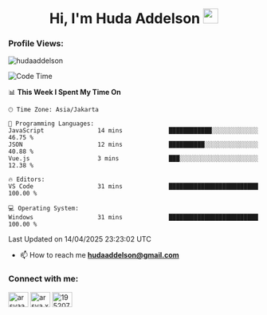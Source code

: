 <h1 align="center">Hi, I'm Huda Addelson 
  <img src="https://media.giphy.com/media/hvRJCLFzcasrR4ia7z/giphy.gif" width="30px"/>
</h1>

<p align="left"> <h3>Profile Views:</h3> <img src="https://komarev.com/ghpvc/?username=huda-addelson&label=Profile%20views&color=0e75b6&style=flat" alt="hudaaddelson" /> </p>

<!--START_SECTION:waka-->
![Code Time](http://img.shields.io/badge/Code%20Time-213%20hrs%2052%20mins-blue)

📊 **This Week I Spent My Time On** 

```text
🕑︎ Time Zone: Asia/Jakarta

💬 Programming Languages: 
JavaScript               14 mins             ████████████░░░░░░░░░░░░░   46.75 % 
JSON                     12 mins             ██████████░░░░░░░░░░░░░░░   40.88 % 
Vue.js                   3 mins              ███░░░░░░░░░░░░░░░░░░░░░░   12.38 % 

🔥 Editors: 
VS Code                  31 mins             █████████████████████████   100.00 % 

💻 Operating System: 
Windows                  31 mins             █████████████████████████   100.00 % 
```


 Last Updated on 14/04/2025 23:23:02 UTC
<!--END_SECTION:waka-->

- 📫 How to reach me **hudaaddelson@gmail.com**

<h3 align="left">Connect with me:</h3>
<p align="left">
<a href="https://www.linkedin.com/in/muhammad-khoirul-huda-559006139/" target="blank"><img align="center" src="https://raw.githubusercontent.com/rahuldkjain/github-profile-readme-generator/master/src/images/icons/Social/linked-in-alt.svg" alt="arsyaadi" height="30" width="40" /></a>
<a href="https://fb.com/khoirul.huda.35513" target="blank"><img align="center" src="https://raw.githubusercontent.com/rahuldkjain/github-profile-readme-generator/master/src/images/icons/Social/facebook.svg" alt="arsya.xkz" height="30" width="40" /></a>
<a href="https://stackoverflow.com/users/19123792" target="blank"><img align="center" src="https://raw.githubusercontent.com/rahuldkjain/github-profile-readme-generator/master/src/images/icons/Social/stack-overflow.svg" alt="19520749" height="30" width="40" /></a>
</p>

